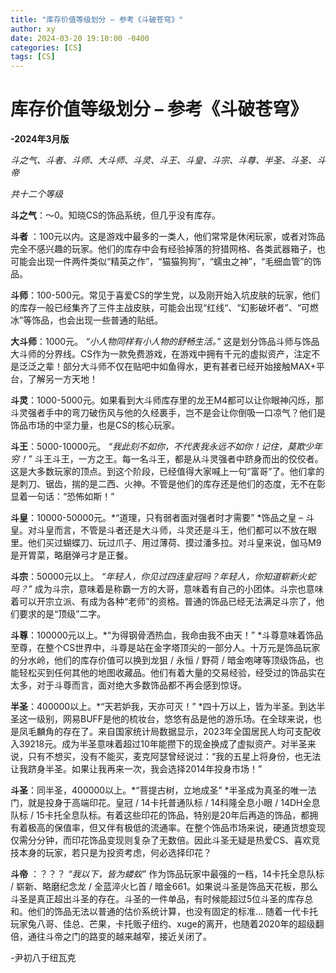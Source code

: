 ```yaml
---
title: "库存价值等级划分 – 参考《斗破苍穹》"
author: xy
date: 2024-03-20 19:10:00 -0400
categories: [CS]
tags: [CS]
---
```


# **库存价值等级划分 – 参考《斗破苍穹》**

**-2024年3月版**

*斗之气、斗者、斗师、大斗师、斗灵、斗王、斗皇、斗宗、斗尊、半圣、斗圣、斗帝*


*共十二个等级*

**斗之气**：～0。知晓CS的饰品系统，但几乎没有库存。

**斗者** ：100元以内。这是游戏中最多的一类人，他们常常是休闲玩家，或者对饰品完全不感兴趣的玩家。他们的库存中会有经验掉落的狩猎网格、各类武器箱子，也可能会出现一件两件类似“精英之作”，“猫猫狗狗”，“蠕虫之神”，“毛细血管”的饰品。

**斗师**：100-500元。常见于喜爱CS的学生党，以及刚开始入坑皮肤的玩家，他们的库存一般已经集齐了三件主战皮肤，可能会出现“红线“、“幻影破坏者”、“可燃冰”等饰品，也会出现一些普通的贴纸。

**大斗师**：1000元。 *“小人物同样有小人物的舒畅生活。”* 这是划分饰品斗师与饰品大斗师的分界线。CS作为一款免费游戏，在游戏中拥有千元的虚拟资产，注定不是泛泛之辈！部分大斗师不仅在贴吧中如鱼得水，更有甚者已经开始接触MAX+平台，了解另一方天地！

**斗灵**：1000-5000元。如果看到大斗师库存里的龙王M4都可以让你眼神闪烁，那斗灵强者手中的弯刀破伤风与他的久经裹手，岂不是会让你倒吸一口凉气？他们是饰品市场的中坚力量，也是CS的核心玩家。

**斗王**：5000-10000元。 *“我此刻不如你，不代表我永远不如你！记住，莫欺少年穷！”* 斗王斗王，一方之王。每一名斗王，都是从斗灵强者中跻身而出的佼佼者。这是大多数玩家的顶点。到这个阶段，已经值得大家喊上一句“富哥”了。他们拿的是刺刀、锯齿，揣的是二西、火神。不管是他们的库存还是他们的态度，无不在彰显着一句话：“恐怖如斯！”

**斗皇**：10000-50000元。*“道理，只有弱者面对强者时才需要”
*饰品之皇 – 斗皇。对斗皇而言，不管是斗者还是大斗师，斗灵还是斗王，他们都可以不放在眼里。他们买过蝴蝶刀、玩过爪子、用过薄荷、摸过潘多拉。对斗皇来说，伽马M9是开胃菜，略磨弹弓才是正餐。

**斗宗**：50000元以上。 *“年轻人，你见过四连皇冠吗？年轻人，你知道崭新火蛇吗？”* 成为斗宗，意味着是称霸一方的大哥，意味着有自己的小团体。斗宗也意味着可以开宗立派、有成为各种“老师”的资格。普通的饰品已经无法满足斗宗了，他们要求的是“顶级”二字。

**斗尊**：100000元以上。*“为得钢骨洒热血，我命由我不由天！” *斗尊意味着饰品至尊，在整个CS世界中，斗尊是站在金字塔顶尖的一部分人。十万元是饰品玩家的分水岭，他们的库存价值可以换到龙狙 / 永恒 / 野荷 / 暗金咆哮等顶级饰品，也能轻松买到任何其他的地图收藏品。他们有着大量的交易经验，经受过的饰品实在太多，对于斗尊而言，面对绝大多数饰品都不再会感到惊讶。

**半圣**：400000以上。*“天若妒我，天亦可灭！”
*四十万以上，皆为半圣。到达半圣这一级别，网易BUFF是他的梳妆台，悠悠有品是他的游乐场。在全球来说，也是凤毛麟角的存在了。来自国家统计局数据显示，2023年全国居民人均可支配收入39218元。成为半圣意味着超过10年能攒下的现金换成了虚拟资产。对半圣来说，只有不想买，没有不能买，麦克阿瑟曾经说过：“我的五星上将身份，也无法让我跻身半圣。如果让我再来一次，我会选择2014年投身市场！”

**斗圣**：同半圣，400000以上。*“菩提古树，立地成圣” *半圣成为真圣的唯一法门，就是投身于高端印花。皇冠
/ 14卡托普通队标 / 14科隆全息小眼 / 14DH全息队标 / 15卡托全息队标。有着这些印花的饰品，特别是20年后再造的饰品，都拥有着极高的保值率，但又伴有极低的流通率。在整个饰品市场来说，硬通货想变现仅需分分钟，而印花饰品变现则复杂了无数倍。因此斗圣无疑是热爱CS、喜欢竞技本身的玩家，若只是为投资考虑，何必选择印花？

**斗帝** ：？？？  *“我以下，皆为蝼蚁”* 作为饰品玩家中最强的一档，14卡托全息队标 / 崭新、略磨纪念龙 / 全蓝淬火匕首 /
暗金661。如果说斗圣是饰品天花板，那么斗圣是真正超出斗圣的存在。斗圣的一件单品，有时候能超过5位斗圣的库存总和。他们的饰品无法以普通的估价系统计算，也没有固定的标准… 随着一代卡托玩家兔八哥、佳总、芒果，卡托贩子纽约、xuge的离开，也随着2020年的超级翻倍，通往斗帝之门的路变的越来越窄，接近关闭了。

-尹初八于纽瓦克
